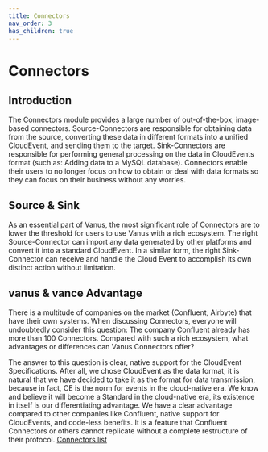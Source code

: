 ```yaml
---
title: Connectors
nav_order: 3
has_children: true
---
```


#  Connectors

## Introduction

The Connectors module provides a large number of out-of-the-box, image-based connectors. Source-Connectors are responsible for obtaining data from the source, converting these data in different formats into a unified CloudEvent, and sending them to the target. Sink-Connectors are responsible for performing general processing on the data in CloudEvents format (such as: Adding data to a MySQL database). Connectors enable their users to no longer focus on how to obtain or deal with data formats so they can focus on their business without any worries.

## Source & Sink

As an essential part of Vanus, the most significant role of Connectors are to lower the threshold for users to use Vanus with a rich ecosystem. The right Source-Connector can import any data generated by other platforms and convert it into a standard CloudEvent.
In a similar form, the right Sink-Connector can receive and handle the Cloud Event to accomplish its own distinct action without limitation.

## vanus & vance Advantage

There is a multitude of companies on the market (Confluent, Airbyte) that have their own systems. When discussing Connectors, everyone will undoubtedly consider this question: The company Confluent already has more than 100 Connectors. Compared with such a rich ecosystem, what advantages or differences can Vanus Connectors offer?

The answer to this question is clear, native support for the CloudEvent Specifications. 
After all, we chose CloudEvent as the data format, it is natural that we have decided to take it as the format for data transmission, because in fact, CE is the norm for events in the cloud-native era. We know and believe it will become a Standard in the cloud-native era, its existence in itself is our differentiating advantage. We have a clear advantage compared to other companies like Confluent, native support for CloudEvents, and code-less benefits. It is a feature that Confluent Connectors or others cannot replicate without a complete restructure of their protocol. [Connectors list](/list)



